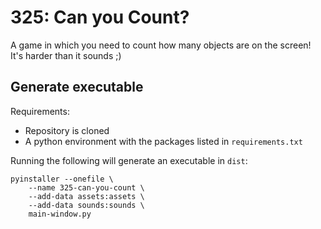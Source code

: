 # 325: Can you Count?

A game in which you need to count how many objects are on the screen! It's harder than it sounds ;)

## Generate executable

Requirements:
- Repository is cloned
- A python environment with the packages listed in `requirements.txt`

Running the following will generate an executable in `dist`:
```
pyinstaller --onefile \
    --name 325-can-you-count \
    --add-data assets:assets \
    --add-data sounds:sounds \
    main-window.py
```
